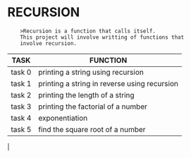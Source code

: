 #		RECURSION #
		>Recursion is a function that calls itself.
		This project will involve writting of functions that
		involve recursion.

| TASK | FUNCTION |
| ----- | ------- |
| task 0 | printing a string using recursion |
| task 1 | printing a string in reverse using recursion |
| task 2 | printing the length of a string |
| task 3 | printing the factorial of a number |
| task 4 | exponentiation |
| task 5 | find the square root of a number |
| 